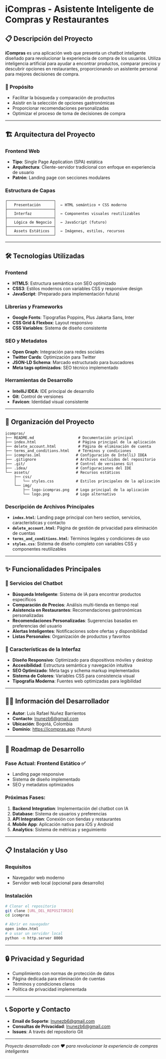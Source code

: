 # iCompras - Asistente Inteligente de Compras y Restaurantes

## 📋 Descripción del Proyecto

**iCompras** es una aplicación web que presenta un chatbot inteligente diseñado para revolucionar la experiencia de compra de los usuarios. Utiliza inteligencia artificial para ayudar a encontrar productos, comparar precios y descubrir opciones en restaurantes, proporcionando un asistente personal para mejores decisiones de compra.

### 🎯 Propósito
- Facilitar la búsqueda y comparación de productos
- Asistir en la selección de opciones gastronómicas
- Proporcionar recomendaciones personalizadas
- Optimizar el proceso de toma de decisiones de compra

---

## 🏗️ Arquitectura del Proyecto

### Frontend Web
- **Tipo**: Single Page Application (SPA) estática
- **Arquitectura**: Cliente-servidor tradicional con enfoque en experiencia de usuario
- **Patrón**: Landing page con secciones modulares

### Estructura de Capas
```
┌─────────────────────┐
│   Presentación      │  ← HTML semántico + CSS moderno
├─────────────────────┤
│   Interfaz          │  ← Componentes visuales reutilizables
├─────────────────────┤
│   Lógica de Negocio │  ← JavaScript (futuro)
├─────────────────────┤
│   Assets Estáticos  │  ← Imágenes, estilos, recursos
└─────────────────────┘
```

---

## 🛠️ Tecnologías Utilizadas

### Frontend
- **HTML5**: Estructura semántica con SEO optimizado
- **CSS3**: Estilos modernos con variables CSS y responsive design
- **JavaScript**: (Preparado para implementación futura)

### Librerías y Frameworks
- **Google Fonts**: Tipografías Poppins, Plus Jakarta Sans, Inter
- **CSS Grid & Flexbox**: Layout responsivo
- **CSS Variables**: Sistema de diseño consistente

### SEO y Metadatos
- **Open Graph**: Integración para redes sociales
- **Twitter Cards**: Optimización para Twitter
- **JSON-LD Schema**: Marcado estructurado para buscadores
- **Meta tags optimizados**: SEO técnico implementado

### Herramientas de Desarrollo
- **IntelliJ IDEA**: IDE principal de desarrollo
- **Git**: Control de versiones
- **Favicon**: Identidad visual consistente

---

## 📁 Organización del Proyecto

```
icompras/
├── README.md                    # Documentación principal
├── index.html                   # Página principal de la aplicación
├── delete_account.html          # Página de eliminación de cuenta
├── terms_and_conditions.html    # Términos y condiciones
├── icompras.iml                # Configuración de IntelliJ IDEA
├── .gitignore                  # Archivos excluidos del repositorio
├── .git/                       # Control de versiones Git
├── .idea/                      # Configuraciones del IDE
└── assets/                     # Recursos estáticos
    ├── css/
    │   └── styles.css          # Estilos principales de la aplicación
    └── img/
        ├── logo-icompras.png   # Logo principal de la aplicación
        └── logo.png            # Logo alternativo
```

### Descripción de Archivos Principales

- **`index.html`**: Landing page principal con hero section, servicios, características y contacto
- **`delete_account.html`**: Página de gestión de privacidad para eliminación de cuentas
- **`terms_and_conditions.html`**: Términos legales y condiciones de uso
- **`styles.css`**: Sistema de diseño completo con variables CSS y componentes reutilizables

---

## ✨ Funcionalidades Principales

### 🤖 Servicios del Chatbot
- **Búsqueda Inteligente**: Sistema de IA para encontrar productos específicos
- **Comparación de Precios**: Análisis multi-tienda en tiempo real
- **Asistencia en Restaurantes**: Recomendaciones gastronómicas personalizadas
- **Recomendaciones Personalizadas**: Sugerencias basadas en preferencias del usuario
- **Alertas Inteligentes**: Notificaciones sobre ofertas y disponibilidad
- **Listas Personales**: Organización de productos y favoritos

### 🎨 Características de la Interfaz
- **Diseño Responsivo**: Optimizado para dispositivos móviles y desktop
- **Accesibilidad**: Estructura semántica y navegación intuitiva
- **SEO Optimizado**: Meta tags y schema markup implementados
- **Sistema de Colores**: Variables CSS para consistencia visual
- **Tipografía Moderna**: Fuentes web optimizadas para legibilidad

---

## 👨‍💻 Información del Desarrollador

- **Autor**: Luis Rafael Nuñez Barrientos
- **Contacto**: lnunezb6@gmail.com
- **Ubicación**: Bogotá, Colombia
- **Dominio**: https://icompras.app (futuro)

---

## 🚀 Roadmap de Desarrollo

### Fase Actual: Frontend Estático ✅
- Landing page responsive
- Sistema de diseño implementado
- SEO y metadatos optimizados

### Próximas Fases:
1. **Backend Integration**: Implementación del chatbot con IA
2. **Database**: Sistema de usuarios y preferencias
3. **API Integration**: Conexión con tiendas y restaurantes
4. **Mobile App**: Aplicación nativa para iOS y Android
5. **Analytics**: Sistema de métricas y seguimiento

---

## 📋 Instalación y Uso

### Requisitos
- Navegador web moderno
- Servidor web local (opcional para desarrollo)

### Instalación
```bash
# Clonar el repositorio
git clone [URL_DEL_REPOSITORIO]
cd icompras

# Abrir en navegador
open index.html
# o usar un servidor local
python -m http.server 8000
```

---

## 🔒 Privacidad y Seguridad

- Cumplimiento con normas de protección de datos
- Página dedicada para eliminación de cuentas
- Términos y condiciones claros
- Política de privacidad implementada

---

## 📞 Soporte y Contacto

- **Email de Soporte**: lnunezb6@gmail.com
- **Consultas de Privacidad**: lnunezb6@gmail.com
- **Issues**: A través del repositorio Git

---

*Proyecto desarrollado con ❤️ para revolucionar la experiencia de compras inteligentes*

